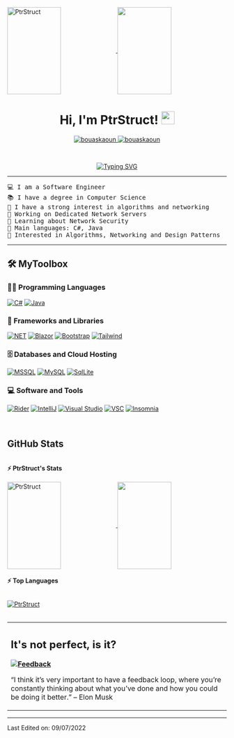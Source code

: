 <a href="https://github.com/PtrStruct">
    <img width="49.5%" align="center" height=200 src="https://github-readme-streak-stats.herokuapp.com/?user=PtrStruct&theme=dark" alt="PtrStruct">
  </a>
<a href="https://github.com/anuraghazra/github-readme-stats">
  <img width="49.5%" height=200 align="center" src="https://github-readme-stats.vercel.app/api?username=PtrStruct&theme=dark" />
</a>

<h1 align="center">
Hi, I'm PtrStruct!
	<a href="https://github.com/PtrStruct" target="_self">
		<img src="https://media.giphy.com/media/hvRJCLFzcasrR4ia7z/giphy.gif" width="30">
	</a>
</h1>
<p align="center">
	<a href="https://github.com/PtrStruct">
		<img src="https://komarev.com/ghpvc/?username=PtrStruct&label=Profile%20views&color=0e75b6&style=flat" alt="bouaskaoun" />
	</a>
	<a href="https://github.com/PtrStruct">
		<img src="https://img.shields.io/github/followers/PtrStruct?label=Followers" alt="bouaskaoun" />
	</a>
</p>
<br/>
<p align="center">
	<a href="https://git.io/typing-svg"><img src="https://readme-typing-svg.herokuapp.com?font=Fira+Code&duration=3500&pause=600&center=true&vCenter=true&width=435&lines=Software+Engineer;Network+Enthusiast;Computer+Science;Algorithms" alt="Typing SVG" /></a>
	</a>
</p>

<hr>

<pre>
💻 I am a Software Engineer
📚 I have a degree in Computer Science
📝 I have a strong interest in algorithms and networking
🔭 Working on Dedicated Network Servers
🌱 Learning about Network Security
🌟 Main languages: C#, Java
🚩 Interested in Algorithms, Networking and Design Patterns
</pre>
<hr>

## 🛠️ MyToolbox

### 👨‍💻 Programming Languages


<p>
    <a href="https://github.com/PtrStruct"><img alt="C#" src="https://img.shields.io/badge/c%23-%23239120.svg?style=for-the-badge&logo=c-sharp&logoColor=white"></a>
    <a href="https://github.com/PtrStruct"><img alt="Java" src="https://img.shields.io/badge/java-%23ED8B00.svg?style=for-the-badge&logo=java&logoColor=white"></a>

### 🧰 Frameworks and Libraries

<p>
    <a href="https://github.com/PtrStruct"><img alt="NET" src="https://img.shields.io/badge/.NET-5C2D91?style=for-the-badge&logo=.net&logoColor=white"></a>
    <a href="https://github.com/PtrStruct"><img alt="Blazor" src="https://img.shields.io/badge/blazor-%235C2D91.svg?style=for-the-badge&logo=blazor&logoColor=white"></a>
    <a href="https://github.com/PtrStruct"><img alt="Bootstrap" src="https://img.shields.io/badge/bootstrap-%23563D7C.svg?style=for-the-badge&logo=bootstrap&logoColor=white"></a>
    <a href="https://github.com/PtrStruct"><img alt="Tailwind" src="https://img.shields.io/badge/tailwindcss-%2338B2AC.svg?style=for-the-badge&logo=tailwind-css&logoColor=white"></a>
</p>

### 🗄️ Databases and Cloud Hosting

<p>
    <a href="https://github.com/PtrStruct"><img alt="MSSQL" src="https://img.shields.io/badge/Microsoft%20SQL%20Sever-CC2927?style=for-the-badge&logo=microsoft%20sql%20server&logoColor=white"></a>
    <a href="https://github.com/PtrStruct"><img alt="MySQL" src ="https://img.shields.io/badge/mysql-%2300f.svg?style=for-the-badge&logo=mysql&logoColor=white"></a>
  <a href="https://github.com/PtrStruct"><img alt="SqlLite" src ="https://img.shields.io/badge/sqlite-%2307405e.svg?style=for-the-badge&logo=sqlite&logoColor=white"></a>
</p>

### 💻 Software and Tools

<p>
    <a href="https://github.com/PtrStruct"><img alt="Rider" src="https://img.shields.io/badge/Rider-000000.svg?style=for-the-badge&logo=Rider&logoColor=white&color=black&labelColor=crimson"></a>
    <a href="https://github.com/PtrStruct"><img alt="IntelliJ" src="https://img.shields.io/badge/IntelliJIDEA-000000.svg?style=for-the-badge&logo=intellij-idea&logoColor=white"></a>
    <a href="https://github.com/PtrStruct"><img alt="Visual Studio" src="https://img.shields.io/badge/Visual%20Studio-5C2D91.svg?style=for-the-badge&logo=visual-studio&logoColor=white"></a>
    <a href="https://github.com/PtrStruct"><img alt="VSC" src="https://img.shields.io/badge/Visual%20Studio%20Code-0078d7.svg?style=for-the-badge&logo=visual-studio-code&logoColor=white"></a>
    <a href="https://github.com/PtrStruct"><img alt="Insomnia" src="https://img.shields.io/badge/Insomnia-black?style=for-the-badge&logo=insomnia&logoColor=5849BE"></a>
</p>
</br>

<!--
### 👨🏽‍💻 Workspace
<p>
    <a href="https://github.com/PtrStruct"><img alt="Macbook Air M1" src="https://img.shields.io/badge/Apple-MacBook_Air_2020-999999?style=for-the-badge&logo=apple&logoColor=white"></a>
    <a href="https://github.com/PtrStruct"><img alt="Spotify" src="https://img.shields.io/badge/Spotify-1ED760?&style=for-the-badge&logo=spotify&logoColor=white"></a>
</p>
-->


## <a href="https://github.com/PtrStruct"></a> GitHub Stats

<br/>
<summary><b>⚡ PtrStruct's Stats</b></summary>
<br/>


<a href="https://github.com/PtrStruct">
    <img width="49.5%" align="center" height=200 src="https://github-readme-streak-stats.herokuapp.com/?user=PtrStruct&theme=dark" alt="PtrStruct">
  </a>
<a href="https://github.com/anuraghazra/github-readme-stats">
  <img width="49.5%" height=200 align="center" src="https://github-readme-stats.vercel.app/api?username=PtrStruct&theme=dark" />
</a>




<!--
<summary><b>⚡ Activity graph</b></summary>
<br/>

https://github-readme-activity-graph.vercel.app/graph?username=PtrStruct&bg_color=222222&color=ffffff&line=14d675&point=ffffff&area=true&hide_border=true)](https://github.com/ashutosh00710/github-readme-activity-graph)


-->

<br/>
<br/>
<summary><b>⚡ Top Languages</b></summary>
<br/>

<p align="left">
	<a href="https://github.com/PtrStruct">
	<img src="https://github-readme-stats.vercel.app/api/top-langs/?username=PtrStruct&langs_count=8&layout=compact&theme=dark" alt="PtrStruct">
	</a>
	<br/>
<br/>
</p>

<table style="border: none">
  <tr>
  <td width="50%" valign="top">


## It's not perfect, is it?

**<a href="https://github.com/PtrStruct"><img alt="Feedback" src="https://img.shields.io/badge/Ask%20me-anything-1abc9c.svg"></a>**

“I think it’s very important to have a feedback loop, where you’re constantly thinking about what you’ve done and how you could be doing it better.”
– Elon Musk

  </td>
  </tr>
</table>

------

Last Edited on: 09/07/2022
